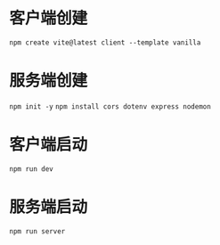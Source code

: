 # 客户端创建
`npm create vite@latest client --template vanilla`

# 服务端创建
`npm init -y`
`npm install cors dotenv express nodemon`

# 客户端启动
`npm run dev`

# 服务端启动
`npm run server`

